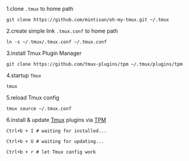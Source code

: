 
1.clone `.tmux` to home path
```
git clone https://github.com/mintisan/oh-my-tmux.git ~/.tmux
```

2.create simple link `.tmux.conf` to home path
```
ln -s ~/.tmux/.tmux.conf ~/.tmux.conf
```

3.install Tmux Plugin Manager
```
git clone https://github.com/tmux-plugins/tpm ~/.tmux/plugins/tpm
```

4.startup `Tmux`
```
tmux
```

5.reload Tmux config
```
tmux source ~/.tmux.conf
```

6.install & update [Tmux](http://tmux.github.io/) plugins via [TPM](https://github.com/tmux-plugins/tpm)
```
Ctrl+b + I # waiting for installed...

Ctrl+b + U # waiting for updating...

Ctrl+b + r # let Tmux config work
```

